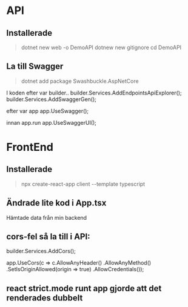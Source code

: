 # API

## Installerade 
> dotnet new web -o DemoAPI
> dotnew new gitignore
> cd DemoAPI

## La till Swagger
> dotnet add package Swashbuckle.AspNetCore

I koden efter var builder..
builder.Services.AddEndpointsApiExplorer();
builder.Services.AddSwaggerGen();

efter var app
app.UseSwagger();

innan app.run
app.UseSwaggerUI();

# FrontEnd

## Installerade

 > npx create-react-app client --template typescript

## Ändrade lite kod i App.tsx

Hämtade data från min backend

## cors-fel så la till i API:
builder.Services.AddCors();

app.UseCors(c => c.AllowAnyHeader()
        .AllowAnyMethod()
        .SetIsOriginAllowed(origin => true)
        .AllowCredentials());

## react strict.mode runt app gjorde att det renderades dubbelt